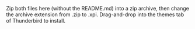 
Zip both files here (without the README.md) into a zip archive, then change the archive extension from .zip to .xpi.
Drag-and-drop into the themes tab of Thunderbird to install.
